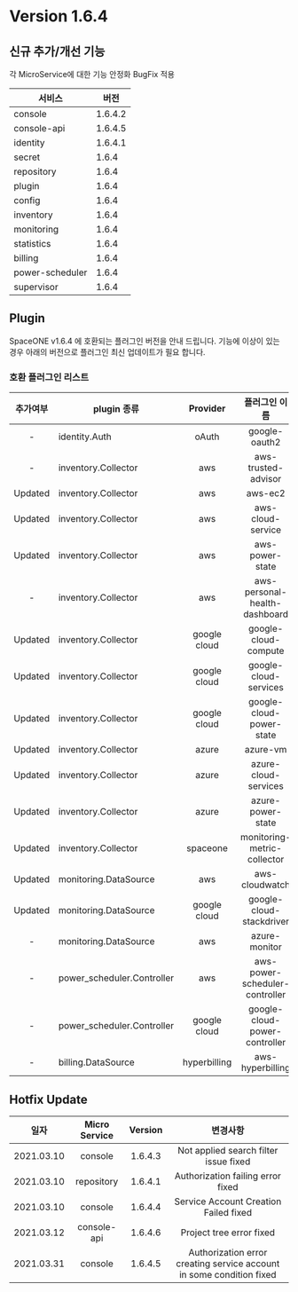 # Version 1.6.4


## 신규 추가/개선 기능

각 MicroService에 대한 기능 안정화 BugFix 적용

|서비스|버전   |
|---   |---    |
| console     		| 1.6.4.2       |
| console-api     	| 1.6.4.5      |
| identity     		|  1.6.4.1     |
| secret     		|  1.6.4     |
| repository     	| 1.6.4      |
| plugin     		|  1.6.4     |
| config     		|  1.6.4     |
| inventory     	| 1.6.4      |
| monitoring     	| 1.6.4      |
| statistics     	| 1.6.4      |
| billing     		| 1.6.4      |
| power-scheduler     	| 1.6.4       |
| supervisor     	| 1.6.4      |

## Plugin 
SpaceONE v1.6.4 에 호환되는 플러그인 버전을 안내 드립니다. 
기능에 이상이 있는 경우 아래의 버전으로 플러그인 최신 업데이트가 필요 합니다.

### 호환 플러그인 리스트

|추가여부|plugin 종류|Provider|플러그인 이름|버전|
|:---:|---|:---:|:---:|:---:|
|-|identity.Auth|oAuth|google-oauth2|v1.1|
|-|inventory.Collector|aws|aws-trusted-advisor|v1.2|
|Updated|inventory.Collector|aws|aws-ec2|v1.10|
|Updated|inventory.Collector|aws|aws-cloud-service|v1.8.2|
|Updated|inventory.Collector|aws|aws-power-state|v1.5.1|
|-|inventory.Collector|aws|aws-personal-health-dashboard|v1.1|
|Updated|inventory.Collector|google cloud|google-cloud-compute|v1.2.5|
|Updated|inventory.Collector|google cloud|google-cloud-services|v1.1.9|
|Updated|inventory.Collector|google cloud|google-cloud-power-state|v1.1.2|
|Updated|inventory.Collector|azure|azure-vm|v1.2.1|
|Updated|inventory.Collector|azure|azure-cloud-services|v1.1.1|
|Updated|inventory.Collector|azure|azure-power-state|v1.0|
|Updated|inventory.Collector|spaceone|monitoring-metric-collector|v1.1|
|Updated|monitoring.DataSource|aws|aws-cloudwatch|v1.1|
|Updated|monitoring.DataSource|google cloud|google-cloud-stackdriver|v1.0.3|
|-|monitoring.DataSource|aws|azure-monitor|v1.0|
|-|power_scheduler.Controller|aws|aws-power-scheduler-controller|v1.4.4|
|-|power_scheduler.Controller|google cloud|google-cloud-power-controller|v1.1.2|
|-|billing.DataSource|hyperbilling|aws-hyperbilling|v1.0.2|


## Hotfix Update
|일자|Micro Service|Version|변경사항|
|---|:---:|:---:|:---:|
|2021.03.10|console|1.6.4.3|Not applied search filter issue fixed |
|2021.03.10|repository|1.6.4.1|Authorization failing error fixed|
|2021.03.10|console|1.6.4.4|Service Account Creation Failed fixed|
|2021.03.12|console-api|1.6.4.6|Project tree error fixed|
|2021.03.31|console|1.6.4.5|Authorization error creating service account in some condition fixed|

